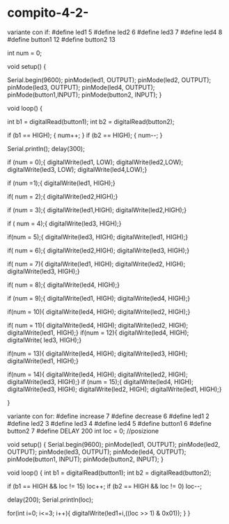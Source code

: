 # compito-4-2-
variante con if:
#define led1 5
#define led2 6
#define led3 7
#define led4 8
#define button1 12
#define button2 13

int num = 0;

void setup() {
  
  Serial.begin(9600);
  pinMode(led1, OUTPUT);
  pinMode(led2, OUTPUT);
  pinMode(led3, OUTPUT);
  pinMode(led4, OUTPUT);
  pinMode(button1,INPUT);
  pinMode(button2, INPUT);
}
  
void loop() {


  int b1 = digitalRead(button1);
  int b2 = digitalRead(button2);

  if (b1 == HIGH); {
    num++;
  }
  if (b2 == HIGH); {
    num--;
  }

  Serial.println();
  delay(300);
    
if (num = 0);{
  digitalWrite(led1, LOW);
  digitalWrite(led2,LOW);
  digitalWrite(led3, LOW);
  digitalWrite(led4,LOW);}

if (num =1);{
  digitalWrite(led1, HIGH);}
  
  if( num = 2);{
    digitalWrite(led2,HIGH);}
  
  if (num = 3);{
    digitalWrite(led1,HIGH);
    digitalWrite(led2,HIGH);}
  
  if ( num = 4);{
    digitalWrite(led3, HIGH);}
  
  if(num = 5);{
    digitalWrite(led3, HIGH);
    digitalWrite(led1, HIGH);}
  
if( num = 6);{
  digitalWrite(led2,HIGH);
  digitalWrite(led3, HIGH);}
  
  if( num = 7){
    digitalWrite(led1, HIGH);
  digitalWrite(led2, HIGH);
  digitalWrite(led3, HIGH);}

  if( num = 8);{
  digitalWrite(led4, HIGH);}

  if (num = 9);{
    digitalWrite(led1, HIGH);
    digitalWrite(led4, HIGH);}
     
    
  if(num = 10){
    digitalWrite(led4, HIGH);
    digitalWrite(led2, HIGH);}
    
if( num = 11){
  digitalWrite(led4, HIGH);
  digitalWrite(led2, HIGH);
  digitalWrite(led1, HIGH);}
if(num = 12){
  digitalWrite(led4, HIGH);  
  digitalWrite( led3, HIGH);}
  
if(num = 13){
  digitalWrite(led4, HIGH);
  digitalWrite(led3, HIGH);
  digitalWrite(led1, HIGH);}
  
if(num = 14){
  digitalWrite(led4, HIGH);
  digitalWrite(led2, HIGH);
  digitalWrite(led3, HIGH);}
if (num = 15);{
  digitalWrite(led4, HIGH);
  digitalWrite(led3, HIGH);
  digitalWrite(led2, HIGH);
  digitalWrite(led1, HIGH);}
  
 }
 
 
 
 
 variante con for:
 #define increase 7
#define decrease 6
#define led1 2
#define led2 3
#define led3 4
#define led4 5
#define button1 6
#define button2 7
#define DELAY 200
int loc = 0; //posizione

void setup()
{
  Serial.begin(9600);
  pinMode(led1, OUTPUT);
  pinMode(led2, OUTPUT);
  pinMode(led3, OUTPUT);
  pinMode(led4, OUTPUT);
  pinMode(button1, INPUT);
  pinMode(button2, INPUT);
}

void loop()
{
  int b1 = digitalRead(button1);
  int b2 = digitalRead(button2);

  if (b1 == HIGH && loc != 15)
    loc++;
  if (b2 == HIGH && loc != 0)
    loc--;
	
  delay(200);
  Serial.println(loc);
  
  for(int i=0; i<=3; i++){
    digitalWrite(led1+i,((loc >> 1) & 0x01));
  }
}
